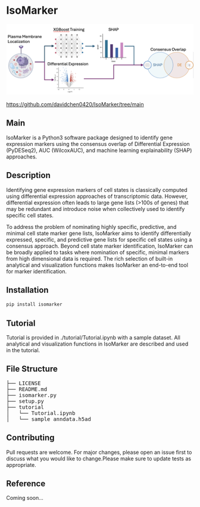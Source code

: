 # IsoMarker
!["Logo"](https://github.com/davidchen0420/IsoMarker/blob/master/IsoMarker.png?raw=true)

https://github.com/davidchen0420/IsoMarker/tree/main

## Main
IsoMarker is a Python3 software package designed to identify gene expression markers using the consensus overlap of Differential Expression (PyDESeq2), AUC (WilcoxAUC), and machine learning explainability (SHAP) approaches.

## Description
Identifying gene expression markers of cell states is classically computed using differential expression approaches of transcriptomic data. However, differential expression often leads to large gene lists (>100s of genes) that may be redundant and introduce noise when collectively used to identify specific cell states.

To address the problem of nominating highly specific, predictive, and minimal cell state marker gene lists, IsoMarker aims to identify differentially expressed, specific, and predictive gene lists for specific cell states using a consensus approach. Beyond cell state marker identification, IsoMarker can be broadly applied to tasks where nomination of specific, minimal markers from high dimensional data is required. The rich selection of built-in analytical and visualization functions makes IsoMarker an end-to-end tool for marker identification.

## Installation
```sh
pip install isomarker
```

## Tutorial
Tutorial is provided in ./tutorial/Tutorial.ipynb with a sample dataset. All analytical and visualization functions in IsoMarker are described and used in the tutorial.

## File Structure
<pre>
├── LICENSE       
├── README.md
├── isomarker.py                                                
├── setup.py
├── tutorial
│   └── Tutorial.ipynb
│   └── sample_anndata.h5ad
</pre>

## Contributing
Pull requests are welcome. For major changes, please open an issue first to discuss what you would like to change.Please make sure to update tests as appropriate.

## Reference
Coming soon...
